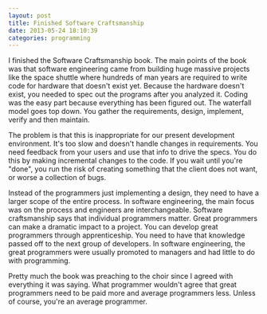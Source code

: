 ```yaml
---
layout: post
title: Finished Software Craftsmanship
date: 2013-05-24 18:10:39
categories: programming
---
```

I finished the Software Craftsmanship book.  The main points of the book was
that software engineering came from building huge massive projects like the
space shuttle where hundreds of man years are required to write code for
hardware that doesn't exist yet.  Because the hardware doesn't exist, you
needed to spec out the programs after you analyzed it.  Coding was the easy
part because everything has been figured out.  The waterfall model goes top
down.  You gather the requirements, design, implement, verify and then
maintain.

The problem is that this is inappropriate for our present development
environment.  It's too slow and doesn't handle changes in requirements. You
need feedback from your users and use that info to drive the specs. You do this
by making incremental changes to the code.  If you wait until you're "done",
you run the risk of creating something that the client does not want, or worse
a collection of bugs.

Instead of the programmers just implementing a design, they need to have a
larger scope of the entire process.  In software engineering, the main focus
was on the process and engineers are interchangeable.  Software craftsmanship
says that individual programmers matter.  Great programmers can make a dramatic
impact to a project.  You can develop great programmers through apprenticeship.
You need to have that knowledge passed off to the next group of developers.  In
software engineering, the great programmers were usually promoted to managers
and had little to do with programming.

Pretty much the book was preaching to the choir since I agreed with everything
it was saying.  What programmer wouldn't agree that great programmers need to
be paid more and average programmers less.  Unless of course, you're an average
programmer.
